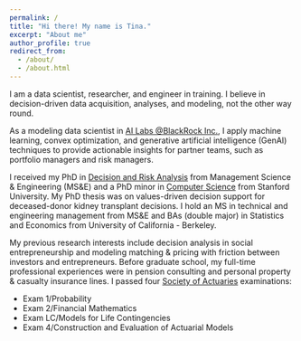 ```yaml
---
permalink: /
title: "Hi there! My name is Tina."
excerpt: "About me"
author_profile: true
redirect_from: 
  - /about/
  - /about.html
---
```


I am a data scientist, researcher, and engineer in training. I believe in decision-driven data acquisition, analyses, and modeling, not the other way round.

As a modeling data scientist in [AI Labs @BlackRock Inc.](https://www.blackrock.com/corporate/ai), I apply machine learning, convex optimization, and generative artificial intelligence (GenAI) techniques to provide actionable insights for partner teams, such as portfolio managers and risk managers. 

I received my PhD in [Decision and Risk Analysis](https://dara.stanford.edu/) from Management Science & Engineering (MS&E) and a PhD minor in [Computer Science](https://cs.stanford.edu/) from Stanford University. My PhD thesis was on values-driven decision support for deceased-donor kidney transplant decisions. I hold an MS in technical and engineering management from MS&E and BAs (double major) in Statistics and Economics from University of California - Berkeley.

My previous research interests include decision analysis in social entrepreneurship and modeling matching & pricing with friction between investors and entrepreneurs. Before graduate school, my full-time professional experiences were in pension consulting and personal property & casualty insurance lines. I passed four [Society of Actuaries](https://www.soa.org/) examinations:
* Exam 1/Probability
* Exam 2/Financial Mathematics
* Exam LC/Models for Life Contingencies
* Exam 4/Construction and Evaluation of Actuarial Models